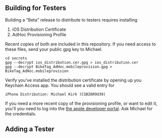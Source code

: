 Building for Testers
--------------------
Building a "Beta" release to distribute to testers requires installing

1. iOS Distribution Certificate
2. AdHoc Provisioning Profile

Recent copies of both are included in this repository. If you need
access to these files, send your public gpg key to Michael.

    cd secrets
    gpg --decrypt ios_distribution.cer.gpg > ios_distribution.cer
    gpg --decrypt BikeTag_AdHoc.mobileprovision.gpg > BikeTag_AdHoc.mobileprovision

Verify you've installed the distribution certificate by opening up you
Keychain Access app. You should see a valid entry for

    iPhone Distribution: Michael Kirk (CSBZ6R9U39)

If you need a more recent copy of the provisioning profile, or want to
edit it, you'll you need to log into the [the apple developer
portal](https://developer.apple.com). Ask Michael for the credentials.

Adding a Tester
---------------

